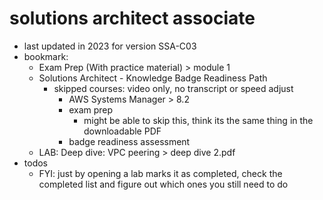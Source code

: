 # solutions architect associate

- last updated in 2023 for version SSA-C03
- bookmark:
  - Exam Prep (With practice material) > module 1
  - Solutions Architect - Knowledge Badge Readiness Path
    - skipped courses: video only, no transcript or speed adjust
      - AWS Systems Manager > 8.2
      - exam prep
        - might be able to skip this, think its the same thing in the downloadable PDF
      - badge readiness assessment
  - LAB: Deep dive: VPC peering > deep dive 2.pdf
- todos
  - FYI: just by opening a lab marks it as completed, check the completed list and figure out which ones you still need to do
